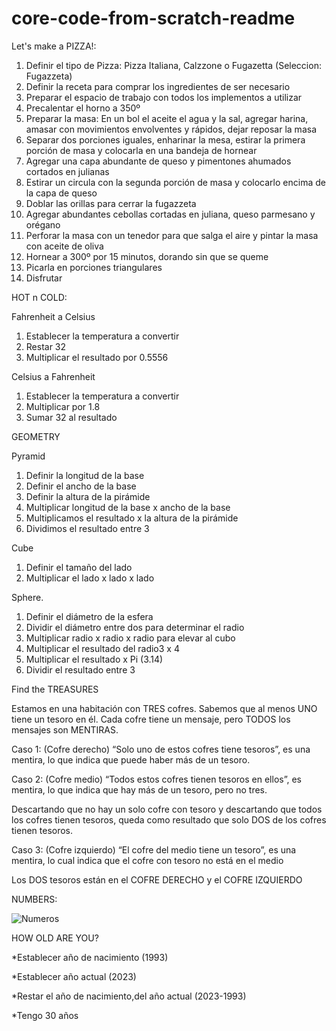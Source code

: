 # core-code-from-scratch-readme

Let's make a PIZZA!:

1.	Definir el tipo de Pizza: Pizza Italiana, Calzzone o Fugazetta (Seleccion: Fugazzeta)
2.	Definir la receta para comprar los ingredientes de ser necesario
3.	Preparar el espacio de trabajo con todos los implementos a utilizar
4.	Precalentar el horno a 350º
5.	Preparar la masa: En un bol el aceite el agua y la sal, agregar harina, amasar con movimientos envolventes y rápidos, dejar reposar la masa
6.	Separar dos porciones iguales, enharinar la mesa, estirar la primera porción de masa y colocarla en una bandeja de hornear
7.	Agregar una capa abundante de queso y pimentones ahumados cortados en julianas 
8.	Estirar un circula con la segunda porción de masa y colocarlo encima de la capa de queso
9.	Doblar las orillas para cerrar la fugazzeta
10.	Agregar abundantes cebollas cortadas en juliana, queso parmesano y orégano
11.	Perforar la masa con un tenedor para que salga el aire y pintar la masa con aceite de oliva
12.	Hornear a 300º por 15 minutos, dorando sin que se queme
13.	Picarla en porciones triangulares
14.	Disfrutar


HOT n COLD:

Fahrenheit a Celsius 
1.	Establecer la temperatura a convertir 
2.	Restar 32
3.	Multiplicar el resultado por 0.5556

Celsius a Fahrenheit
1.	Establecer la temperatura a convertir
2.	Multiplicar por 1.8
3.	Sumar 32 al resultado


GEOMETRY

Pyramid
1.	Definir la longitud de la base 
2.	Definir el ancho de la base
3.	Definir la altura de la pirámide
4.	Multiplicar longitud de la base x ancho de la base
5.	Multiplicamos el resultado x la altura de la pirámide
6.	Dividimos el resultado entre 3

Cube
1.	Definir el tamaño del lado
2.	Multiplicar el lado x lado x lado

Sphere.
1.	Definir el diámetro de la esfera
2.	Dividir el diámetro entre dos para determinar el radio
3.	Multiplicar radio x radio x radio para elevar al cubo
4.	Multiplicar el resultado del radio3 x 4
5.	Multiplicar el resultado x Pi (3.14)
6.	Dividir el resultado entre 3

Find the TREASURES

Estamos en una habitación con TRES cofres.
Sabemos que al menos UNO tiene un tesoro en él. 
Cada cofre tiene un mensaje, pero TODOS los mensajes son MENTIRAS. 

Caso 1: (Cofre derecho) “Solo uno de estos cofres tiene tesoros”, es una mentira, lo que indica que puede haber más de un tesoro.

Caso 2: (Cofre medio) “Todos estos cofres tienen tesoros en ellos”, es mentira, lo que indica que hay más de un tesoro, pero no tres. 

Descartando que no hay un solo cofre con tesoro y descartando que todos los cofres tienen tesoros, queda como resultado que solo DOS de los cofres tienen tesoros.

Caso 3: (Cofre izquierdo) “El cofre del medio tiene un tesoro”, es una mentira, lo cual indica que el cofre con tesoro no está en el medio

Los DOS tesoros están en el COFRE DERECHO y el COFRE IZQUIERDO


NUMBERS:

![Numeros](https://user-images.githubusercontent.com/118138583/229408388-f07a64cb-4066-4dc7-80ac-061a3a982582.png)


HOW OLD ARE YOU?

*Establecer año de nacimiento (1993)

*Establecer año actual (2023)

*Restar el año de nacimiento,del año actual (2023-1993)

*Tengo 30 años
